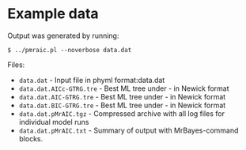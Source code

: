 # Example data

Output was generated by running:

    $ ../pmraic.pl --noverbose data.dat

Files:

- `data.dat` - Input file in phyml format:data.dat
- `data.dat.AICc-GTRG.tre` - Best ML tree under <criterion>-<model> in Newick format
- `data.dat.AIC-GTRG.tre` - Best ML tree under <criterion>-<model> in Newick format
- `data.dat.BIC-GTRG.tre` - Best ML tree under <criterion>-<model> in Newick format
- `data.dat.pMrAIC.tgz` - Compressed archive with all log files for individual model runs
- `data.dat.pMrAIC.txt` - Summary of output with MrBayes-command blocks.
